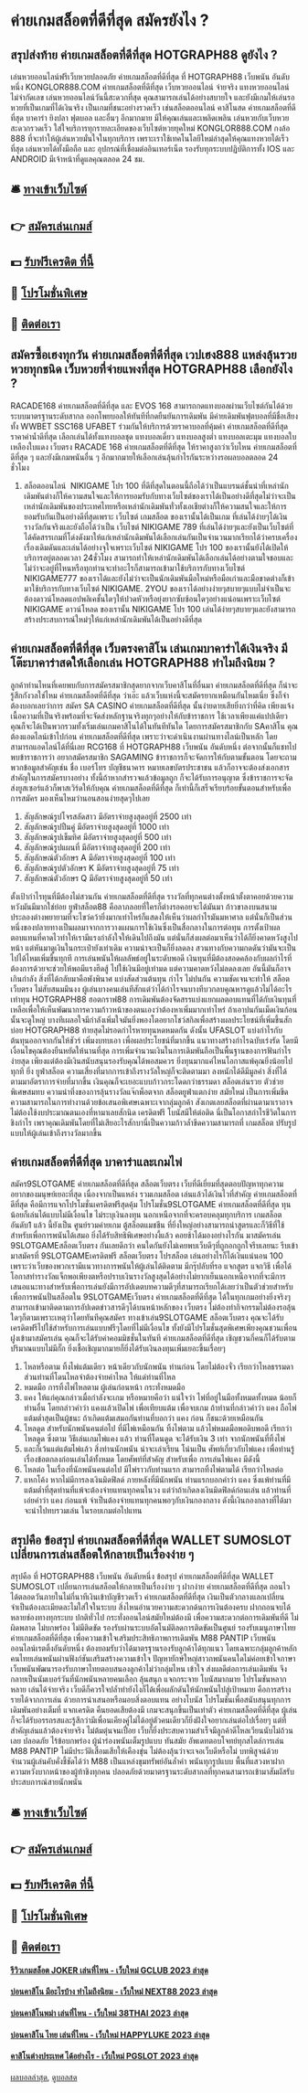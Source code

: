 # ค่ายเกมสล็อตที่ดีที่สุด สมัครยังไง ?
## สรุปส่งท้าย ค่ายเกมสล็อตที่ดีที่สุด HOTGRAPH88 ดูยังไง ?
เล่นหวยออนไลน์ฟรีเว็บหวยปลอดภัย ค่ายเกมสล็อตที่ดีที่สุด ที่ HOTGRAPH88 เว็บพนัน อันดับหนึ่ง KONGLOR888.COM ค่ายเกมสล็อตที่ดีที่สุด เว็บหวยออนไลน์ จ่ายจริง แทงหวยออนไลน์ ไม่จำกัดเลข เล่นหวยออนไลน์วันนี้สะดวกที่สุด คุณสามารถเล่นได้อย่างสบายใจ และยังมีเกมให้เล่นรอหวยที่เป็นเกมที่ได้เงินจริง เป็นเกมที่ชนะอย่างรวดเร็ว เช่นสล็อตออนไลน์ คาสิโนสด ค่ายเกมสล็อตที่ดีที่สุด บาคาร่า ยิงปลา ฟุตบอล และอื่นๆ อีกมากมาย มีให้คุณเล่นและเพลิดเพลิน เล่นหวยกับเว็บหวยสะดวกรวดเร็ว ใส่ใจบริการทุกรายละเอียดของเว็บไซต์หวยยุคใหม่ KONGLOR888.COM กงล้อ 888 ที่จะทำให้ผู้เล่นหวยมั่นใจในทุกบริการ เพราะเราใช้เทคโนโลยีใหม่ล่าสุดให้คุณแทงหวยได้เร็วที่สุด เล่นหวยได้ทั้งมือถือ และ อุปกรณ์ที่เชื่อมต่ออินเทอร์เน็ต รองรับทุกระบบปฏิบัติการทั้ง IOS และ ANDROID มีเจ้าหน้าที่ดูแลคุณตลอด 24 ชม.

## 🛎 [ทางเข้าเว็บไซต์](https://bit.ly/3SdLNi2)
## 👉 [สมัครเล่นเกมส์](https://bit.ly/3SdLNi2)
## 💵 [รับฟรีเครดิต ที่นี้](https://bit.ly/3dyRKHj)
## 👑 [โปรโมชั่นพิเศษ](https://bit.ly/3dyRKHj)
## 📱 [ติดต่อเรา](https://bit.ly/3dyRKHj)

## สมัครซื้อเฮงทุกวัน ค่ายเกมสล็อตที่ดีที่สุด เวปเฮง888 แหล่งลุ้นรวยหวยทุกชนิด เว็บหวยที่จ่ายแพงที่สุด HOTGRAPH88 เลือกยังไง ?
RACADE168 ค่ายเกมสล็อตที่ดีที่สุด และ EVOS 168 สามารถกดแทงบอลผ่านเว็บไซต์กันได้ด้วยระบบมาตรฐานระดับสากล ออกโพยบอลให้ทันทีที่กดยืนยันการเดิมพัน มีค่ายเดิมพันฟุตบอลที่มีชื่อเสียงทั้ง WWBET SSC168 UFABET ร่วมกันให้บริการด้วยราคาบอลที่คุ้มค่า ค่ายเกมสล็อตที่ดีที่สุด ราคาค่าน้ำดีที่สุด เลือกเล่นได้ทั้งแทงบอลชุด แทงบอลเดี่ยว แทงบอลสูงต่ำ แทงบอลเตะมุม แทงบอลใบเหลืองใบแดง เว็บตรง RACADE 168 ค่ายเกมสล็อตที่ดีที่สุด ให้ราคาสูงกว่าเว็บไหน ค่ายเกมสล็อตที่ดีที่สุด ๆ และยังมีเกมพนันอื่น ๆ อีกมากมายให้เลือกเล่นลุ้นกำไรกันระหว่างรอผลบอลตลอด 24 ชั่วโมง
1. สล็อตออนไลน์  NIKIGAME โปร 100 ที่ดีที่สุดในตอนนี้ถือได้ว่าเป็นแบรนด์ชั้นนำที่เหล่านักเดิมพันต่างก็ให้ความสนใจและให้การยอมรับกับทางเว็บไซต์ของเราได้เป็นอย่างดีที่สุดไม่ว่าจะเป็นเหล่านักเดิมพันของประเทศไทยหรือเหล่านักเดิมพันทั่วทั้งเอเชียต่างก็ให้ความสนใจและให้การยอมรับกันเป็นอย่างดีที่สุดเพราะ เว็บไซต์ เกมสล็อต ของเรานั้นได้เป็นเกม ที่เล่นได้ง่ายๆได้เงินรางวัลกันจริงและยังถือได้ว่าเป็น เว็บไซต์ NIKIGAME 789 ที่เล่นได้ง่ายๆและยังเป็นเว็บไซต์ที่ได้คัดสรรเกมที่โด่งดังมาให้แก่เหล่านักเดิมพันได้เลือกเล่นกันเป็นจำนวนมากเรียกได้ว่าครบเครื่องเรื่องเดิมดันและเล่นได้อย่างจุใจเพราะเว็บไซต์ NIKIGAME โปร 100 ของเรานั้นยังได้เปิดให้บริการอยู่ตลอดเวลา 24ชั่วโมง สามารถทำให้เหล่านักเดิมพันได้เลือกเล่นได้อย่างตามใจชอบและไม่ว่าจะอยู่ที่ไหนหรือทุกท่านจะทำอะไรก็สามารถเข้ามาใช้บริการกับทางเว็บไซต์ NIKIGAME777 ของเราได้และยังไม่ว่าจะเป็นนักเดิมพันมือใหม่หรือมือเก่าและมือขาดต่างก็เข้ามาใช้บริการกับทางเว็บไซต์ NIKIGAME. 2YOU ของเราได้อย่างง่ายๆสบายๆแบบไม่จำเป็นจะต้องดาวน์โหลดแอปพลิเคชั้นใดๆให้ปวดหัวหรือยุ่งยากซับซ้อนใดๆอย่างแน่อนเพราะเว็บไซต์ NIKIGAME ดาวน์โหลด ของเรานั้น NIKIGAME โปร 100 เล่นได้ง่ายๆสบายๆและยังสามารถสร้างประสบการณ์ใหม่ๆให้แก่เหล่านักเดิมพันได้เป็นอย่างดีที่สุด

## ค่ายเกมสล็อตที่ดีที่สุด เว็บตรงคาสิโน เล่นเกมบาคาร่าได้เงินจริง มีโต๊ะบาคาร่าสดให้เลือกเล่น HOTGRAPH88 ทำไมถึงนิยม ?
ลูกค้าท่านไหนที่เคยพบกับการสมัครสมาชิกสุดยากจากเว็บคาสิโนที่อื่นมา ค่ายเกมสล็อตที่ดีที่สุด ก็น่าจะรู้สึกกังวลใช่ไหม ค่ายเกมสล็อตที่ดีที่สุด ว่าเอ๊ะ แล้วเว็บแห่งนี้จะสมัครยากเหมือนกันไหมเนี่ย ซึ่งก็จำต้องบอกเลยว่าการ สมัคร SA CASINO ค่ายเกมสล็อตที่ดีที่สุด นั้นง่ายดายเสียยิ่งกว่าที่คิด เพียงแจ้งเนื้อความที่เป็นจริงพร้อมที่จะจัดส่งหลักฐานจริงทุกๆอย่างให้กับข้าราชการ ใช้เวลาเพียงแค่แปปเดียว คุณก็จะได้เป็นพวกรวมทั้งเริ่มเล่นเกมคาสิโนได้ในทันทีทันใด
โดยการสมัครสมาชิกกับ SAคาสิโน คุณต้องแอดไลน์เข้าไปก่อน ค่ายเกมสล็อตที่ดีที่สุด เพราะว่าจะดำเนินงานผ่านทางไลน์เป็นหลัก โดยสามารถแอดไลน์ได้ที่นี่เลย RCG168 ที่ HOTGRAPH88 เว็บพนัน อันดับหนึ่ง ต่อจากนั้นก็แชทไปพบข้าราชการว่า อยากสมัครสมาชิก SAGAMING ข้าราชการก็จะจัดการให้กับตามขั้นตอน โดยจะถามพวกข้อมูลสำคัญเช่น ชื่อ เบอร์โทร บัญชีธนาคาร หมายเลขบัตรประชาชน
แล้วก็อาจจะต้องส่งเอกสารสำคัญในการสมัครบางอย่าง ทั้งนี้ถ้าหากสำรวจแล้วข้อมูลถูก ก็จะได้รับการอนุญาต ซึ่งข้าราชการจะจัดส่งยูสเซอร์แล้วก็พาสเวิร์ดให้กับคุณ ค่ายเกมสล็อตที่ดีที่สุด ก็เท่านี้ก็เสร็จเรียบร้อยขั้นตอนสำหรับเพื่อการสมัคร มองเห็นไหมว่านอนสอนง่ายสุดๆไปเลย
1. สัญลักษณ์รูปโจรสลัดสาว มีอัตราจ่ายสูงสุดอยู่ที่ 2500 เท่า
2. สัญลักษณ์รูปปืนคู่ มีอัตราจ่ายสูงสุดอยู่ที่ 1000 เท่า
3. สัญลักษณ์รูปเข็มทิศ มีอัตราจ่ายสูงสุดอยู่ที่ 500 เท่า
4. สัญลักษณ์รูปแผนที่ มีอัตราจ่ายสูงสุดอยู่ที่ 200 เท่า
5. สัญลักษณ์ตัวอักษร A มีอัตราจ่ายสูงสุดอยู่ที่ 100 เท่า
6. สัญลักษณ์รูปตัวอักษร K มีอัตราจ่ายสูงสุดอยู่ที่ 75 เท่า
7. สัญลักษณ์ตัวอักษร Q มีอัตราจ่ายสูงสุดอยู่ที่ 50 เท่า

ตั้งเป้ากำไรทุนที่มีต้องไม่สวนกัน ค่ายเกมสล็อตที่ดีที่สุด รางวัลที่ทุกคนต่างตั้งหน้าตั้งตาคอยด้วยความหวังมันมีมากใช่ย่อย ยูฟ่าสล็อต88 คือลาภลอยที่ใครก็ต่างรอคอยจะได้มันมา ก้าวขาลงบนสนามประลองต่างพยายามที่จะไขว่คว้ายิ่งมากเท่าไหร่ก็แสดงให้เห็นว่าผลกำไรมันมหาศาล แต่นั่นก็เป็นส่วนหนึ่งของปลายทางเป็นผลมาจากการวางแผนการใช้เงินซึ่งเป็นสื่อกลางในการต่อทุน การตั้งเป้าผลตอบแทนที่คาดไวทำให้เรามีแรงกำลังใจให้เดินไปถึงมัน แต่นั่นก็ส่งผลต่อมาเห็นว่าได้ก็ยิ่งคาดหวังสูงไปหน้า แต่หันมาดูเงินในกระเป๋ายังเท่าเดิม ความน่าจะเป็นก็ยิ่งลดลง สวนทางกับความกดดันว่ามันจะเป็นไปได้ไหมเพิ่มขึ้นทุกที การเล่นพนันให้ผลลัพธ์อยู่ในระดับพอดี เงินทุนที่มีต้องสอดคล้องกับผลกำไรที่ต้องการด้วยจะช่วยให้พอมีแรงฮึดสู้ ไปใช้เงินมีอยู่เท่ามด แต่ความคาดหวังไม่ลดลงเลย อันนี้มันก็อาจเกินกำลัง สิ่งที่ได้กลับมาคือพังพินาศ
แบ่งสัดส่วนต้นทุน กำไร ไม่ปนกัน ความชัดเจนจะทำให้ สล็อตเว็บตรง ไม่สับสนมมึนงง ผู้เล่นบางคนเล่นทีสักแต่ว่าได้กำไรจนบางทีบวกลบคูณหารดูแล้วไม่ได้อะไรเท่าทุน HOTGRAPH88 ฮอตกราฟ88 การเดิมพันต้องจัดสรรแบ่งแยกผลตอบแทนที่ได้กับเงินทุนที่เหลือเพื่อให้เห็นพัฒนาการความก้าวหน้าของตนเองว่าต้องหาเพิ่มมากเท่าไหร่ ถ้าเอาปนกันเม็ดเงินก้อนนั้นจะดูใหญ่ บางทีเผลอใจมีกำลังเพิ่มใจมันยิ่งพองโตอยากโชว์สกิลเพื่อสร้างผลประโยชน์ที่เพิ่มขึ้นสักบ่อย HOTGRAPH88 ท้ายสุดไม่รอดกำไรหายทุนหดหมดกัน ดังนั้น UFASLOT แบ่งกำไรกับต้นทุนออกจากกันให้ชัวร์
เพิ่มงบทบเอา เพื่อผลประโยชน์ที่มากขึ้น แนวทางสร้างกำไรฉบับเร่งรัด โดยมีเงื่อนไขคุณต้องยืนหยัดให้นานที่สุด การเพิ่มจำนวนเงินในการเดิมพันถือเป็นพื้นฐานของการฟันกำไรง่ายสุด เพียงแต่ต้องมีเงินสนับสนุนรองรับคุณได้พอสมควร ยิ่งทุนมากแค่ไหนโอกาสแพ้คุณยิ่งน้อยไปทุกที ยิ่ง ยูฟ่าสล็อต ความเสี่ยงที่มากการเข้าถึงรางวัลใหญ่ก็จะติดตามมา ลงหนักได้ดีมีมูลค่า สิ่งที่ได้ตามมาอัตราการจ่ายที่มากขึ้น เงินคุณก็จะเยอะแบบก้าวกระโดดกว่าธรรมดา
สล็อตเล่นรวย ตัวช่วยพิเศษสมทบ ความน่าทึ่งของการลุ้นรางวัลแจ๊กพ็อตจาก สล็อตยูฟ่าแตกง่าย สมัยใหม่ เป็นการเพิ่มขีดความสามารถในการทำงานด้วยข้อเสนอพิเศษเฉพาะเจากลุ่มลูกค้า สังเกตเลยสล็อตที่ผ่านตามาเราอาจไม่ต้องใช้งบประมาณตนเองที่หามาเลยสักนิด เครดิตฟรี โบนัสมีให้ต่อติด นี่เป็นโอกาสกำไรชีวิตในการชิงกำไร เพราคุณเดิมพันโดยที่ไม่เสียอะไรสักบานี่เป็นความก้าวล้ำขีดความสามารถที่ เกมสล็อต ปรับรูปแบบให้ผู้เล่นเข้าถึงรางวัลมากขึ้น

## ค่ายเกมสล็อตที่ดีที่สุด บาคาร่าและเกมไพ่
สมัคร9SLOTGAME ค่ายเกมสล็อตที่ดีที่สุด สล็อตเว็บตรง เว็บที่ดีเยี่ยมที่สุดตอบปัญหาทุกความอยากของมนุษย์เยอะที่สุด เนื่องจากเป็นแหล่ง รวมเกมสล็อต เล่นแล้วได้เงินไวที่สำคัญ ค่ายเกมสล็อตที่ดีที่สุด คือมีการแจกโปรโมชั่นเครดิตฟรีสุดคุ้ม โปรโมชั่น9SLOTGAME ค่ายเกมสล็อตที่ดีที่สุด ทุนน้อยก็เล่นได้แบบไม่มีเงื่อนไข ไม่ระบุเงินลงทุน นอกเหนือจากที่จะครอบคลุมทุกบริการ เกมสล็อตอันดับ1 แล้ว นี้ยังเป็น ศูนย์รวมค่ายเกม ตู้สล็อตแมชชีน ที่ยิ่งใหญ่อย่างสามารถนำสูตรและก็วิธีที่ใช้สำหรับเพื่อการพนันได้เสมอ ยิ่งได้รับสิทธิพิเศษอย่างงี้แล้ว คอยช้าได้มองอย่างไรกัน มาสมัครเล่น 9SLOTGAMEสล็อตเว็บตรง กันเลยดีกว่า
คนใดกันยังไม่เคยพบเว็บดีๆที่ถูกอกถูกใจรีบเลยนะ รีบเข้ามาสมัครที่ 9SLOTGAMEเครดิตฟรี สล็อตเว็บตรง โปรสล็อต เล่นอย่างไรก็ได้เงินแน่นอน 100 เพราะว่าเว็บของพวกเรามีแนวทางการพนันให้ผู้เล่นได้ติดตาม มีกรุ๊ปลับที่รอ แจกสูตร แจกวิธี เพื่อได้โอกาสทำรางวัลแจ็กพอเพียงตหรือปราบเงินรางวัลสูงสุดได้อย่างไม่ยากเย็นนอกเหนือจากที่จะมีการเสนอแนะทางสำหรับเพื่อการเล่นยังมีการอัปเดตบทความดีๆที่สามารถเรียกได้เลยว่าเป็นตัวช่วยสำหรับเพื่อการพนันปั่นสล็อตใน 9SLOTGAMEเว็บตรง ค่ายเกมสล็อตที่ดีที่สุด ได้ในทุกเกมอย่างยิ่งจริงๆ สามารถเข้ามาติดตามการอัปเดตข่าวสารดีๆได้บนหน้าหลักของ เว็บตรง ไม่ต้องทำกิจกรรมไม่ต้องรอลุ้นใดๆก็ตามเพราะเหตุว่าโดยทันทีคุณสมัคร ทางเข้าเล่น9SLOTGAME สล็อตเว็บตรง คุณจะได้รับเครดิตฟรีไปใช้สำหรับการเล่นแบบฟรีๆโดยที่ไม่มีเงื่อนไข ทั้งยังมีโปรโมชั่นสุดพิเศษเพียงคุณชวนเพื่อนฝูงเข้ามาสมัครเล่น คุณก็จะได้รับค่าคอมมิชชั่นในทันที ค่ายเกมสล็อตที่ดีที่สุด เชิญชวนกี่คนก็ได้รับตามปริมาณแบบไม่มีกั๊ก ยิ่งเชื้อเชิญมากมายก็ยิ่งได้รับเงินลงทุนเพิ่มเยอะขึ้นเรื่อยๆ
1. ไหลหรือตาม ทิ้งไพ่แต้มเดียว หน้าเดียวกับนักพนัน ท่านก่อน โดยไม่ต้องจั่ว เรียกว่าไหลธรรมดา ส่วนท่านที่โดนไหลจำต้องจ่ายค่าไหล ให้แด่ท่านที่ไหล
2. หมดมือ การทิ้งไพ่ไหลตาม ผู้เล่นก่อนหน้า กระทั่งหมดมือ
3. แคง ให้แก่คุณกล่าวเมื่อกำลังจะเกม หรือหมายคือว่า แน่ใจว่า ไพ่ที่อยู่ในมือทั้งหมดทั้งหมด น้อยก็ท่านอื่น โดยกล่าวคำว่า แคงแล้วเปิดไพ่ เพื่อเทียบแต้ม เพื่อจบเกม ถ้าท่านที่กล่าวคำว่า แคง ถือไพ่แต้มต่ำสุดเป็นผู้ชนะ ถ้าเกิดแต้มเสมอกันท่านที่บอกว่า แคง ก่อน ก็ชนะด้วยเหมือนกัน
4. ไหลดูด สำหรับนักพนันคนต่อไป ที่มีไพ่เหมือนกัน ทิ้งไพ่ตาม แล้วไพ่หมดมือพอดิบพอดี เรียกว่าไหลดูด ซึ่งตาม วิธีเล่นเกมไพ่แคง แล้ว ท่านที่โดนดูด จะได้รับเงิน 3 เท่า จากนักพนันที่ทิ้งไพ่
5. และก็เว้นแต่แต้มไพ่แล้ว สิ่งท่านนักพนัน น่าจะเล่าเรียน โน่นเป็น ศัพท์เกี่ยวกับไพ่แคง เพื่อท่านรู้เรื่องข้อตกลงก่อนเล่นได้ทั้งหมด โดยศัพท์ที่สำคัญ สำหรับเพื่อ การเล่นไพ่แคง มีดังนี้
6. ไหลต่อ ในเรื่องที่นักพนันคนต่อไป มีไพ่ราวกับท่านแรก สามารถทิ้งไพ่ตามได้ เรียกว่าไหลต่อ
7. แหกโค้ง หากไม่มีการลงเงินมิดฟิลด์ ภายหลังที่มีนักพนัน ท่านแรกบอกคำว่า แคง ซึ่งแพ้ท่านที่มีแต้มต่ำที่สุดท่านที่แพ้จะต้องจ่ายแทนทุกคนในวง แต่ว่าถ้าเกิดลงเงินมิดฟิลด์ก่อนเล่น แล้วท่านที่เอ่ยคำว่า แคง ก่อนแพ้ จำเป็นต้องจ่ายแทนทุกคนพอๆกับเงินกองกลาง ดังนี้เงินกองกลางที่ได้มา จะนำไปทบรวมเล่น ในรอบเกมต่อไปแทน

## สรุปคือ ข้อสรุป ค่ายเกมสล็อตที่ดีที่สุด WALLET SUMOSLOT เปลี่ยนการเล่นสล็อตให้กลายเป็นเรื่องง่าย ๆ
สรุปคือ ที่ HOTGRAPH88 เว็บพนัน อันดับหนึ่ง ข้อสรุป ค่ายเกมสล็อตที่ดีที่สุด WALLET SUMOSLOT เปลี่ยนการเล่นสล็อตให้กลายเป็นเรื่องง่าย ๆ ฝากง่าย ค่ายเกมสล็อตที่ดีที่สุด ถอนไว ได้ตลอดวันภายในไม่กี่นาทีเงินเข้าบัญชีรวดเร็ว ค่ายเกมสล็อตที่ดีที่สุด เงินเป็นตัวกลางแลกเปลี่ยน จำเป็นต้องละเมียดละไมใส่ใจในระบบ สิ่งไหนอำนวยความสะดวกด้นการเงินต้องครบ ฝากถอนจบได้หลายช่องทางทุกระบบ ปกติทั่วไป กระทั่งออนไลน์สมัยใหม่ต้องมี เพื่อความสะดวกต่อการเดิมพันที่ดี ไม่ผิดพลาด ไม่บกพร่อง ไม่มีติดขัด รองรับผ่านระบบอัตโนมัติลดการติดขัดเป็นศูนย์
รองรับเมนูภาษาไทย ค่ายเกมสล็อตที่ดีที่สุด เพื่อความเข้าใจเสริมประสิทธิภาพการเดิมพัน M88 PANTIP เว็บพนันออนไลน์เรตติ้งอันดับหนึ่ง ต้องยอมรับว่าได้มาตรฐานรองรับลูกค้าได้ทุกแนว โดยเฉพาะกลุ่มลูกค้าหลักคนไทยเล่นพนันผ่านฟังก์ชันเสริมสร้างความเข้าใจ ปัญหายักษ์ใหญ่สาวกพนันคนใดไม่ค่อยเข้าใจภาษา เว็บพนันพัฒนารองรับภาษาไทยตอบสนองลูกค้าไม่ว่ากลุ่มไหน เข้าใจ ส่งผลดีต่อการเล่นเดิมพัน จึงกลายเป็นนัมเบอร์วันที่นักพนันหลายคนเลือก
ลุ้นสนุก แจกกระจาย โบนัสมากมาย โปรโมชันหลากหลาย เล่นได้จ่ายจริง เว็บดีก็ควรใจปล้ำทำยังไงก็ได้เพื่อผลักดันให้นักพนันไปสู่เป้าหมาย คือการสร้างรายได้จากการเล่น ด้วยการนำเสนอหรือมอบสิ่งตอบแทน อย่างโบนัส โปรโมชันเพื่อสนับสนุนทุกการเดิมพันอย่างเต็มที่ แจกเครดิต คืนยอดเสียต้องมี เกมจะสนุกขึ้นเป็นเท่าตัว ค่ายเกมสล็อตที่ดีที่สุด ผู้เล่นก็จะได้รับอรรถรสและรู้สึกว่ามีเพื่อนเคียงคู่ไม่ได้อยู่ตัวคนเดียวก็ยิ่งฝังใจอยากเล่นต่อไปเรื่อยๆ แต่ที่สำคัญเล่นแล้วต้องจ่ายจริง ไม่ต้มตุ๋นจนเปื่อย เว็บก็ยิ่งประสบความสำเร็จมีลูกค้าดีไหลเวียนนับไม่ถ้วนเลย
ปลอดภัย ไร้ข้อบกพร่อง ผู้นำร่องพนันเต็มรูปแบบ ทันสมัย อัพเดทตอบโจทย์ทุกสไตล์การเล่น M88 PANTIP ไม่มีประวัติเสื่อมเสียให้เคืองขุ่น ไม่ต้องลุ้นว่าจะเจอเว็บดีหรือไม่ บทพิสูจน์ด้วยจำนวนผู้เล่นคับคั่งชี้ชัดได้ว่า M88 เป็นแหล่งขุมทรัพย์อันล้ำค่า พนันทุกรูปแบบ พื้นที่แสวงหาฝากความหวังบากหน้าของผู้ท้าชิงทุกคน ปลอดภัยด้วยมาตรฐานระดับสากลที่ทุกคนสามารถเข้ามาสัมผัสรับประสบการณ์สายนักพนัน

## 🛎 [ทางเข้าเว็บไซต์](https://bit.ly/3SdLNi2)
## 👉 [สมัครเล่นเกมส์](https://bit.ly/3SdLNi2)
## 💵 [รับฟรีเครดิต ที่นี้](https://bit.ly/3dyRKHj)
## 👑 [โปรโมชั่นพิเศษ](https://bit.ly/3dyRKHj)
## 📱 [ติดต่อเรา](https://bit.ly/3dyRKHj)

#### [รีวิวเกมสล็อต JOKER เล่นที่ไหน - เว็บใหม่ GCLUB 2023 ล่าสุด](https://atom.io/themes/รีวิวเกมสล็อต%20joker%20เล่นที่ไหน%20-%20เว็บใหม่%20gclub%202023%20ล่าสุด)
#### [บ่อนคาสิโน มีอะไรบ้าง ทำไมถึงนิยม - เว็บใหม่ NEXT88 2023 ล่าสุด](https://atom.io/themes/บ่อนคาสิโน%20มีอะไรบ้าง%20ทำไมถึงนิยม%20-%20เว็บใหม่%20next88%202023%20ล่าสุด)
#### [บ่อนคาสิโนพม่า เล่นที่ไหน - เว็บใหม่ 38THAI 2023 ล่าสุด](https://atom.io/themes/บ่อนคาสิโนพม่า%20เล่นที่ไหน%20-%20เว็บใหม่%2038thai%202023%20ล่าสุด)
#### [บ่อนคาสิโน ไทย เล่นที่ไหน - เว็บใหม่ HAPPYLUKE 2023 ล่าสุด](https://atom.io/themes/บ่อนคาสิโน%20ไทย%20เล่นที่ไหน%20-%20เว็บใหม่%20happyluke%202023%20ล่าสุด)
#### [คาสิโนต่างประเทศ ได้อย่างไร - เว็บใหม่ PGSLOT 2023 ล่าสุด](https://atom.io/themes/คาสิโนต่างประเทศ%20ได้อย่างไร%20-%20เว็บใหม่%20pgslot%202023%20ล่าสุด)

[ผลบอลล่าสุด](https://siamsport.tv "ผลบอลล่าสุด"), [ดูบอลสด](https://siamsport.tv/ดูบอลสด "ดูบอลสด")